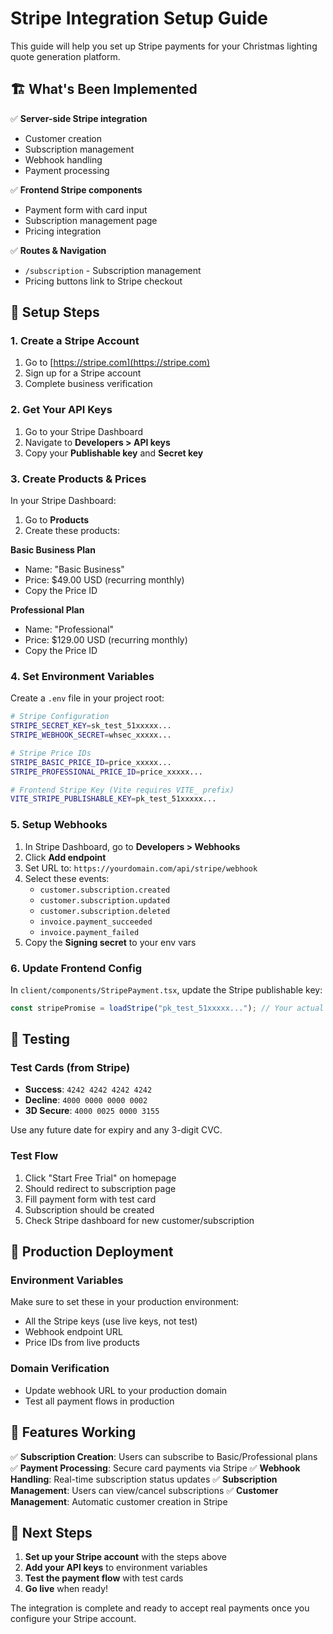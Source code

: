 # Stripe Integration Setup Guide

This guide will help you set up Stripe payments for your Christmas lighting quote generation platform.

## 🏗️ What's Been Implemented

✅ **Server-side Stripe integration**

- Customer creation
- Subscription management
- Webhook handling
- Payment processing

✅ **Frontend Stripe components**

- Payment form with card input
- Subscription management page
- Pricing integration

✅ **Routes & Navigation**

- `/subscription` - Subscription management
- Pricing buttons link to Stripe checkout

## 🔧 Setup Steps

### 1. Create a Stripe Account

1. Go to [https://stripe.com](https://stripe.com)
2. Sign up for a Stripe account
3. Complete business verification

### 2. Get Your API Keys

1. Go to your Stripe Dashboard
2. Navigate to **Developers > API keys**
3. Copy your **Publishable key** and **Secret key**

### 3. Create Products & Prices

In your Stripe Dashboard:

1. Go to **Products**
2. Create these products:

**Basic Business Plan**

- Name: "Basic Business"
- Price: $49.00 USD (recurring monthly)
- Copy the Price ID

**Professional Plan**

- Name: "Professional"
- Price: $129.00 USD (recurring monthly)
- Copy the Price ID

### 4. Set Environment Variables

Create a `.env` file in your project root:

```bash
# Stripe Configuration
STRIPE_SECRET_KEY=sk_test_51xxxxx...
STRIPE_WEBHOOK_SECRET=whsec_xxxxx...

# Stripe Price IDs
STRIPE_BASIC_PRICE_ID=price_xxxxx...
STRIPE_PROFESSIONAL_PRICE_ID=price_xxxxx...

# Frontend Stripe Key (Vite requires VITE_ prefix)
VITE_STRIPE_PUBLISHABLE_KEY=pk_test_51xxxxx...
```

### 5. Setup Webhooks

1. In Stripe Dashboard, go to **Developers > Webhooks**
2. Click **Add endpoint**
3. Set URL to: `https://yourdomain.com/api/stripe/webhook`
4. Select these events:
   - `customer.subscription.created`
   - `customer.subscription.updated`
   - `customer.subscription.deleted`
   - `invoice.payment_succeeded`
   - `invoice.payment_failed`
5. Copy the **Signing secret** to your env vars

### 6. Update Frontend Config

In `client/components/StripePayment.tsx`, update the Stripe publishable key:

```typescript
const stripePromise = loadStripe("pk_test_51xxxxx..."); // Your actual key
```

## 🧪 Testing

### Test Cards (from Stripe)

- **Success**: `4242 4242 4242 4242`
- **Decline**: `4000 0000 0000 0002`
- **3D Secure**: `4000 0025 0000 3155`

Use any future date for expiry and any 3-digit CVC.

### Test Flow

1. Click "Start Free Trial" on homepage
2. Should redirect to subscription page
3. Fill payment form with test card
4. Subscription should be created
5. Check Stripe dashboard for new customer/subscription

## 🚀 Production Deployment

### Environment Variables

Make sure to set these in your production environment:

- All the Stripe keys (use live keys, not test)
- Webhook endpoint URL
- Price IDs from live products

### Domain Verification

- Update webhook URL to your production domain
- Test all payment flows in production

## 📱 Features Working

✅ **Subscription Creation**: Users can subscribe to Basic/Professional plans
✅ **Payment Processing**: Secure card payments via Stripe
✅ **Webhook Handling**: Real-time subscription status updates
✅ **Subscription Management**: Users can view/cancel subscriptions
✅ **Customer Management**: Automatic customer creation in Stripe

## 🎯 Next Steps

1. **Set up your Stripe account** with the steps above
2. **Add your API keys** to environment variables
3. **Test the payment flow** with test cards
4. **Go live** when ready!

The integration is complete and ready to accept real payments once you configure your Stripe account.
